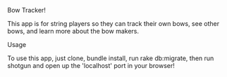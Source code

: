 Bow Tracker!

This app is for string players so they can track their own bows, see other bows, and learn more about the bow makers.

Usage

To use this app, just clone, bundle install, run rake db:migrate, then run shotgun and open up the 'localhost' port in your browser!
